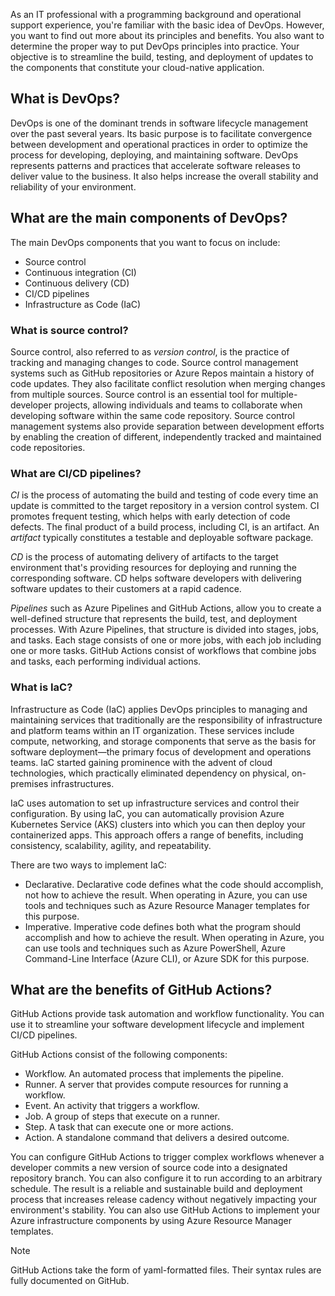 ﻿As an IT professional with a programming background and operational support experience, you're familiar with the basic idea of DevOps. However, you want to find out more about its principles and benefits. You also want to determine the proper way to put DevOps principles into practice. Your objective is to streamline the build, testing, and deployment of updates to the components that constitute your cloud-native application.

## What is DevOps?

DevOps is one of the dominant trends in software lifecycle management over the past several years. Its basic purpose is to facilitate convergence between development and operational practices in order to optimize the process for developing, deploying, and maintaining software. DevOps represents patterns and practices that accelerate software releases to deliver value to the business. It also helps increase the overall stability and reliability of your environment.

## What are the main components of DevOps?

The main DevOps components that you want to focus on include:

* Source control
* Continuous integration (CI)
* Continuous delivery (CD)
* CI/CD pipelines
* Infrastructure as Code (IaC)

### What is source control?

Source control, also referred to as *version control*, is the practice of tracking and managing changes to code. Source control management systems such as GitHub repositories or Azure Repos maintain a history of code updates. They also facilitate conflict resolution when merging changes from multiple sources. Source control is an essential tool for multiple-developer projects, allowing individuals and teams to collaborate when developing software within the same code repository. Source control management systems also provide separation between development efforts by enabling the creation of different, independently tracked and maintained code repositories.

### What are CI/CD pipelines?

*CI* is the process of automating the build and testing of code every time an update is committed to the target repository in a version control system. CI promotes frequent testing, which helps with early detection of code defects. The final product of a build process, including CI, is an artifact. An *artifact* typically constitutes a testable and deployable software package.

*CD* is the process of automating delivery of artifacts to the target environment that's providing resources for deploying and running the corresponding software. CD helps software developers with delivering software updates to their customers at a rapid cadence.

*Pipelines* such as Azure Pipelines and GitHub Actions, allow you to create a well-defined structure that represents the build, test, and deployment processes. With Azure Pipelines, that structure is divided into stages, jobs, and tasks. Each stage consists of one or more jobs, with each job including one or more tasks. GitHub Actions consist of workflows that combine jobs and tasks, each performing individual actions.

### What is IaC?

Infrastructure as Code (IaC) applies DevOps principles to managing and maintaining services that traditionally are the responsibility of infrastructure and platform teams within an IT organization. These services include compute, networking, and storage components that serve as the basis for software deployment&mdash;the primary focus of development and operations teams. IaC started gaining prominence with the advent of cloud technologies, which practically eliminated dependency on physical, on-premises infrastructures.

IaC uses automation to set up infrastructure services and control their configuration. By using IaC, you can automatically provision Azure Kubernetes Service (AKS) clusters into which you can then deploy your containerized apps. This approach offers a range of benefits, including consistency, scalability, agility, and repeatability.

There are two ways to implement IaC:

* Declarative. Declarative code defines what the code should accomplish, not how to achieve the result. When operating in Azure, you can use tools and techniques such as Azure Resource Manager templates for this purpose.
* Imperative. Imperative code defines both what the program should accomplish and how to achieve the result. When operating in Azure, you can use tools and techniques such as Azure PowerShell, Azure Command-Line Interface (Azure CLI), or Azure SDK for this purpose.

## What are the benefits of GitHub Actions?

GitHub Actions provide task automation and workflow functionality. You can use it to streamline your software development lifecycle and implement CI/CD pipelines.

GitHub Actions consist of the following components:

* Workflow. An automated process that implements the pipeline.
* Runner. A server that provides compute resources for running a workflow.
* Event. An activity that triggers a workflow.
* Job. A group of steps that execute on a runner.
* Step. A task that can execute one or more actions.
* Action. A standalone command that delivers a desired outcome.

You can configure GitHub Actions to trigger complex workflows whenever a developer commits a new version of source code into a designated repository branch. You can also configure it to run according to an arbitrary schedule. The result is a reliable and sustainable build and deployment process that increases release cadency without negatively impacting your environment's stability. You can also use GitHub Actions to implement your Azure infrastructure components by using Azure Resource Manager templates.

> [!NOTE]
> GitHub Actions take the form of yaml-formatted files. Their syntax rules are fully documented on GitHub.
